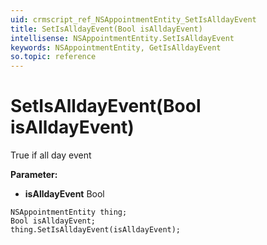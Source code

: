 ```yaml
---
uid: crmscript_ref_NSAppointmentEntity_SetIsAlldayEvent
title: SetIsAlldayEvent(Bool isAlldayEvent)
intellisense: NSAppointmentEntity.SetIsAlldayEvent
keywords: NSAppointmentEntity, GetIsAlldayEvent
so.topic: reference
---
```


# SetIsAlldayEvent(Bool isAlldayEvent)

True if all day event

**Parameter:** 
* **isAlldayEvent** Bool

```crmscript
NSAppointmentEntity thing;
Bool isAlldayEvent;
thing.SetIsAlldayEvent(isAlldayEvent);
```

